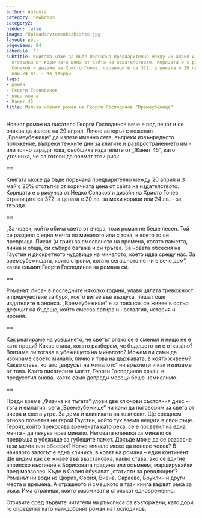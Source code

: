 ```yaml
---
author: Antonia
category: newbooks
category2: ''
hidden: false
image: /Uploads/vremeubezhishte.jpg
layout: post
pageviews: 84
schedule: ''
subtitle: Книгата може да бъде поръчана предварително между 20 април и 3 май с 20%
  отстъпка от коричната цена от сайта на издателството. Корицата е с рисунка от Недко
  Солаков и дизайн на Христо Гочев, страниците са 372, а цената е 20 лв. за меки корици
  или 24 лв. - за твърди
tags:
- роман
- Георги Господинов
- нова книга
- Жанет 45
title: Излиза новият роман на Георги Господинов "Времеубежище"
---
```


Новият роман на писателя Георги Господинов вече е под печат и се очаква да излезе на 29 април. Лично авторът е пожелал „Времеубежище“ да излезе именно сега, въпреки извънредното положение, въпреки тежките дни за книгите и разпространението им - или точно заради това, съобщиха издателите от „Жанет 45“, като уточниха, че са готови да поемат този риск.

\==

Книгата може да бъде поръчана предварително между 20 април и 3 май с 20% отстъпка от коричната цена от сайта на издателството. Корицата е с рисунка от Недко Солаков и дизайн на Христо Гочев, страниците са 372, а цената е 20 лв. за меки корици или 24 лв. - за твърди.

\==

„За човек, който обича света от вчера, този роман не беше лесен. Той се разделя с една мечта по миналото или с това, в което то се превръща. Писах (и трих) за смесването на времена, когато паметта, лична и обща, си събира багажа и си тръгва. За новата обсесия на Гаустин и дискретното чудовище на миналото, което идва срещу нас. За времеубежищата, които строим, когато сегашното не ни е вече дом“, казва самият Георги Господинов за романа си. 

\==

Романът, писан в последните няколко години, улавя цялата тревожност и предчувствие за буря, което витае във въздуха, пишат още издателите в анонса. „Времеубежище“ е за това как се живее в остър дефицит на бъдеще, който смесва сатира и носталгия, история и ирония. 

\==

Как реагираме на усещането, че светът рязко се е сменил и нищо не е като преди? Какво става, когато разберем, че бъдещето ни е отказано? Влизаме ли тогава в убежището на миналото? Можем ли  сами да избираме своето минало, лично и това на държавата, в която живеем? Какво става, когато „вирусът на миналото“ ни връхлети и как излизаме от това. Както писателите могат, Георги Господинов сякаш е предусетил онова, което само допреди месеци беше немислимо. 

\==

Преди време „Физика на тъгата“ улови две ключови състояния днес – тъга и емпатия, сега „Времеубежище“ ни кани да поговорим за света от вчера и света утре. За дома и клиниката на този свят. Ще срещнем отново познатия ни герой Гаустин, който тук взема нещата в свои ръце. Героят, който прекосява времената като река, се е посветил на една мечта - да лекува чрез минало. Неговата клиника за минало се превръща в убежище за губещите памет. Докъде може да се разрасне тази мечта или обсесия? Колко минало може да понесе човек? В началото залогът е една клиника, в краят на романа – един континент. Ще видим как се живее във възстановка, какво става, ако се вдигне априлско въстание в Борисовата градина или осъмнем, марширувайки пред мавзолея. Къде в София обучават „статисти за революции“? Романът ни води из Цюрих, София, Виена, Сараево, Бруклин и други места и времена. А страшното и смешното в тази книга вървят ръка за ръка. Има страници, които разсмиват и стряскат едновременно. 

Отзивите сред първите читатели на ръкописа са възторжени, като дори го определят като най-добрият роман на Господинов.